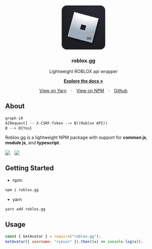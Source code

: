 <p  align="center">
<img  src="https://github.com/ryeuin/roblox.gg/blob/main/roblox.gg.round.png?raw=true"  alt="Logo"  width="140">

<h3  align="center">roblox.gg</h3>

<p  align="center">
Lightweight ROBLOX api wrapper
<br />
<p align="center">
<a  href="gg.ryeuin.ml"><strong>Explore the docs »</strong></a>
<p align="center"><a  href="https://yarnpkg.com/package/roblox.gg">View on Yarn</a> · <a  href="https://npmjs.org/package/roblox.gg">View on NPM</a> · <a  href="https://github.com/ryeuin/roblox.gg">Github</a></a></p>

</p>
</p>

</p>

## About

```mermaid
graph LR
A[Request] -- X-CSRF-Token --> B((Roblox API))
B --> D{You}
```

Roblox.gg is a lightweight NPM package with support for **common js**, **module js**, and **typescript**.

<img src="https://upload.wikimedia.org/wikipedia/commons/thumb/4/4c/Typescript_logo_2020.svg/1024px-Typescript_logo_2020.svg.png" width="35" align="center"></img>  <img src="https://seeklogo.com/images/N/nodejs-logo-FBE122E377-seeklogo.com.png" width="35" align="center"></img>

<!-- GETTING STARTED -->

## Getting Started

- npm:

```bash
npm i roblox.gg
```

- yarn

```bash
yarn add roblox.gg
```

## Usage

```javascript
const { GetAvatar } = require("roblox.gg");
GetAvatar({ username: "ryeuin" }).then((x) => console.log(x));
```
